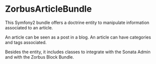 ZorbusArticleBundle
===================

This Symfony2 bundle offers a doctrine entity to manipulate information associated to an article.

An article can be seen as a post in a blog. An article can have categories and tags associated.

Besides the entity, it includes classes to integrate with the Sonata Admin and with the Zorbus Block Bundle.